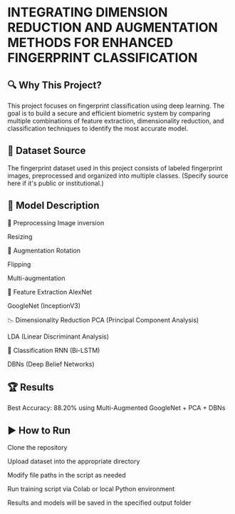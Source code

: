 # INTEGRATING DIMENSION REDUCTION AND AUGMENTATION METHODS FOR ENHANCED FINGERPRINT CLASSIFICATION

## 🔍 Why This Project?
This project focuses on fingerprint classification using deep learning. The goal is to build a secure and efficient biometric system by comparing multiple combinations of feature extraction, dimensionality reduction, and classification techniques to identify the most accurate model.

## 📂 Dataset Source
The fingerprint dataset used in this project consists of labeled fingerprint images, preprocessed and organized into multiple classes. (Specify source here if it's public or institutional.)

## 🧠 Model Description
🔧 Preprocessing
Image inversion

Resizing

🔁 Augmentation
Rotation

Flipping

Multi-augmentation

📐 Feature Extraction
AlexNet

GoogleNet (InceptionV3)

📉 Dimensionality Reduction
PCA (Principal Component Analysis)

LDA (Linear Discriminant Analysis)

🧮 Classification
RNN (Bi-LSTM)

DBNs (Deep Belief Networks)

## 🏆 Results
Best Accuracy:
88.20% using Multi-Augmented GoogleNet + PCA + DBNs

## ▶️ How to Run
Clone the repository

Upload dataset into the appropriate directory

Modify file paths in the script as needed

Run training script via Colab or local Python environment

Results and models will be saved in the specified output folder
